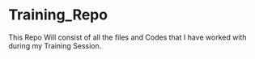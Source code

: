 # Training_Repo
This Repo Will consist of all the files and Codes that I have worked with during my Training Session.
